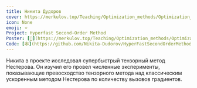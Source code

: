 ```yaml
---
title: Никита Дудоров
cover: https://merkulov.top/Teaching/Optimization_methods/Optimization_methods___/Лучшие_проекты_по_оптимизации_2020/Никита_Дудоров/dudorov.png
icon: None
emoji: ⭐
Project: Hyperfast Second-Order Method
Poster: [📎](https://merkulov.top/Teaching/Optimization_methods/Optimization_methods___/Лучшие_проекты_по_оптимизации_2020/Никита_Дудоров/dudorov.pdf)
Code: [🕸](https://github.com/Nikita-Dudorov/HyperFastSecondOrderMethod/blob/master/Grad-Copy1.ipynb)
---
```


Никита в проекте исследовал супербыстрый тензорный метод Нестерова. Он изучил его провел численные эксперименты, показывающие превосходство тензорного метода над классическим ускоренным методом Нестерова по количеству вызовов градиентов.
